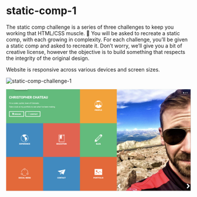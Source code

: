 # static-comp-1

The static comp challenge is a series of three challenges to keep you working that HTML/CSS muscle. :muscle: You will be asked to recreate a static comp, with each growing in complexity. For each challenge, you’ll be given a static comp and asked to recreate it. Don’t worry, we’ll give you a bit of creative license, however the objective is to build something that respects the integrity of the original design.

Website is responsive across various devices and screen sizes.

![static-comp-challenge-1](https://user-images.githubusercontent.com/36767936/42798086-885feba0-894f-11e8-8693-4cca39956a9e.jpg)


![static-comp-challenge-1](https://github.com/christopherchateau/cc-comp-challenge-1/blob/master/cc-comp-challenge.png)
